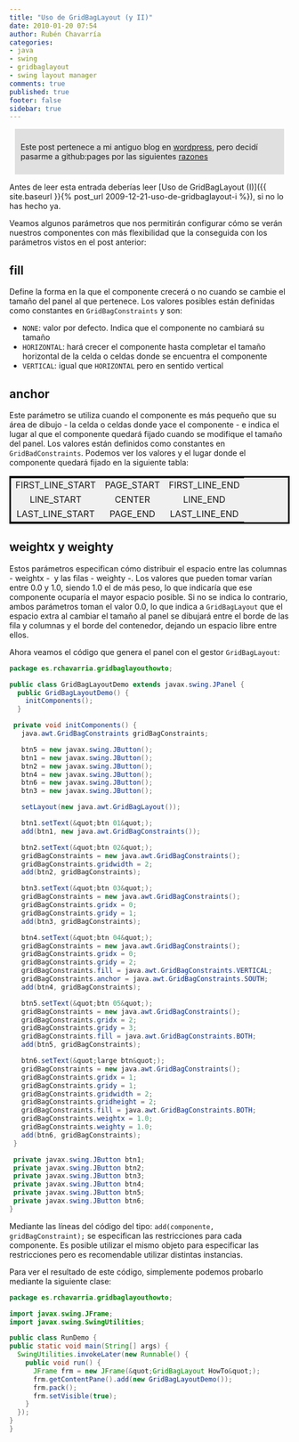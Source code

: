 ```yaml
---
title: "Uso de GridBagLayout (y II)"
date: 2010-01-20 07:54
author: Rubén Chavarría
categories: 
- java
- swing
- gridbaglayout
- swing layout manager
comments: true
published: true
footer: false
sidebar: true
---
```


<div style="margin:2%; padding:2%; background-color:#E0E0E0; ">
  <p>Este post pertenece a mi antiguo blog en <a href="http://rchavarria.wordpress.com">wordpress</a>, pero decidí pasarme a github:pages por las siguientes <a href="/blog/2012/12/03/por-que-cambie-mi-blog-en-wordpress-com">razones</a></p>
</div>

Antes de leer esta entrada deberías leer
[Uso de GridBagLayout (I)]({{ site.baseurl }}{% post_url 2009-12-21-uso-de-gridbaglayout-i %}),
si no lo has hecho ya.

Veamos algunos parámetros que nos permitirán configurar cómo se verán nuestros 
componentes con más flexibilidad que la conseguida con los parámetros vistos en 
el post anterior:

<!-- more -->

## fill

Define la forma en la que el componente crecerá o no cuando se cambie el tamaño 
del panel al que pertenece. Los valores posibles están definidas como constantes 
en `GridBagConstraints` y son:

- `NONE`: valor por defecto. Indica que el componente no cambiará su tamaño
- `HORIZONTAL`: hará crecer el componente hasta completar el tamaño horizontal 
de la celda o celdas donde se encuentra el componente
- `VERTICAL`: igual que `HORIZONTAL` pero en sentido vertical

## anchor

Este parámetro se utiliza cuando el componente es más pequeño que su área de 
dibujo - la celda o celdas donde yace el componente - e indica el lugar al que 
el componente quedará fijado cuando se modifique el tamaño del panel. Los 
valores están definidos como constantes en `GridBadConstraints`. Podemos ver 
los valores y el lugar donde el componente quedará fijado en la siguiente tabla:

<div style="display: block; margin: 0 auto">
<table style="text-align:center;border:solid black;background-color:#f0f0f0;">
<tbody>
<tr>
<td>FIRST_LINE_START</td>
<td>PAGE_START</td>
<td>FIRST_LINE_END</td>
</tr>
<tr>
<td>LINE_START</td>
<td>CENTER</td>
<td>LINE_END</td>
</tr>
<tr>
<td>LAST_LINE_START</td>
<td>PAGE_END</td>
<td>LAST_LINE_END</td>
</tr>
</tbody>
</table>
</div>

## weightx y weighty

Estos parámetros especifican cómo distribuir el espacio entre las 
columnas - weightx -  y las filas - weighty -. Los valores que pueden tomar
varían entre 0.0 y 1.0, siendo 1.0 el de más peso, lo que indicaría que ese 
componente ocuparía el mayor espacio posible. Si no se indica lo contrario, 
ambos parámetros toman el valor 0.0, lo que indica a `GridBagLayout` que el 
espacio extra al cambiar el tamaño al panel se dibujará entre el borde de las 
fila y columnas y el borde del contenedor, dejando un espacio libre entre ellos. 

Ahora veamos el código que genera el panel con el gestor `GridBagLayout`:

```java
package es.rchavarria.gridbaglayouthowto;

public class GridBagLayoutDemo extends javax.swing.JPanel {
  public GridBagLayoutDemo() {
    initComponents();
  }

 private void initComponents() {
   java.awt.GridBagConstraints gridBagConstraints;

   btn5 = new javax.swing.JButton();
   btn1 = new javax.swing.JButton();
   btn2 = new javax.swing.JButton();
   btn4 = new javax.swing.JButton();
   btn6 = new javax.swing.JButton();
   btn3 = new javax.swing.JButton();

   setLayout(new java.awt.GridBagLayout());

   btn1.setText(&quot;btn 01&quot;);
   add(btn1, new java.awt.GridBagConstraints());

   btn2.setText(&quot;btn 02&quot;);
   gridBagConstraints = new java.awt.GridBagConstraints();
   gridBagConstraints.gridwidth = 2;
   add(btn2, gridBagConstraints);

   btn3.setText(&quot;btn 03&quot;);
   gridBagConstraints = new java.awt.GridBagConstraints();
   gridBagConstraints.gridx = 0;
   gridBagConstraints.gridy = 1;
   add(btn3, gridBagConstraints);

   btn4.setText(&quot;btn 04&quot;);
   gridBagConstraints = new java.awt.GridBagConstraints();
   gridBagConstraints.gridx = 0;
   gridBagConstraints.gridy = 2;
   gridBagConstraints.fill = java.awt.GridBagConstraints.VERTICAL;
   gridBagConstraints.anchor = java.awt.GridBagConstraints.SOUTH;
   add(btn4, gridBagConstraints);

   btn5.setText(&quot;btn 05&quot;);
   gridBagConstraints = new java.awt.GridBagConstraints();
   gridBagConstraints.gridx = 2;
   gridBagConstraints.gridy = 3;
   gridBagConstraints.fill = java.awt.GridBagConstraints.BOTH;
   add(btn5, gridBagConstraints);

   btn6.setText(&quot;large btn&quot;);
   gridBagConstraints = new java.awt.GridBagConstraints();
   gridBagConstraints.gridx = 1;
   gridBagConstraints.gridy = 1;
   gridBagConstraints.gridwidth = 2;
   gridBagConstraints.gridheight = 2;
   gridBagConstraints.fill = java.awt.GridBagConstraints.BOTH;
   gridBagConstraints.weightx = 1.0;
   gridBagConstraints.weighty = 1.0;
   add(btn6, gridBagConstraints);
 }

 private javax.swing.JButton btn1;
 private javax.swing.JButton btn2;
 private javax.swing.JButton btn3;
 private javax.swing.JButton btn4;
 private javax.swing.JButton btn5;
 private javax.swing.JButton btn6;
}
```

Mediante las líneas del código del tipo: `add(componente, gridBagConstraint);` se especifican las restricciones para cada componente. Es posible utilizar el mismo objeto para especificar las restricciones pero es recomendable utilizar distintas instancias.

Para ver el resultado de este código, simplemente podemos probarlo mediante la siguiente clase:

```java
package es.rchavarria.gridbaglayouthowto;

import javax.swing.JFrame;
import javax.swing.SwingUtilities;

public class RunDemo {
public static void main(String[] args) {
  SwingUtilities.invokeLater(new Runnable() {
    public void run() {
      JFrame frm = new JFrame(&quot;GridBagLayout HowTo&quot;);
      frm.getContentPane().add(new GridBagLayoutDemo());
      frm.pack();
      frm.setVisible(true);
    }
  });
}
}
```

